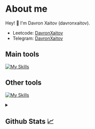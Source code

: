 # About me
<p>Hey! 👋 I'm Davron Xaitov (davronxaitov).</p>

- Leetcode:                           [DavronXaitov](https://leetcode.com/u/Davron_Xaitov/)
- Telegram:                           [DavronXaitov](https://t.me/DavrichPrime)
## Main tools
[![My Skills](https://skillicons.dev/icons?i=cpp,python,html,css)](https://skillicons.dev)

## Other tools
[![My Skills](https://skillicons.dev/icons?i=git,github,vscode,pycharm,postman,replit,notion)](https://skillicons.dev)

<details>
  <summary><b><h2>Github Stats 📈 <h2></b></summary>
  <a href="https://github.com/Davronbek10">
    <p align="left">
      <img src="https://github-profile-summary-cards.vercel.app/api/cards/profile-details?username=Davronbek10&theme=github_dark">
      <img align="left" src="https://github-profile-summary-cards.vercel.app/api/cards/stats?username=Davronbek10&theme=github_dark">
      <img align="left" src="https://github-profile-summary-cards.vercel.app/api/cards/productive-time?username=Davronbek10&theme=github_dark&utcOffset=5"><br>
    </p>
  </a> 
</details>
